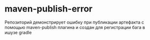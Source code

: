 # maven-publish-error

Репозиторий демонстрирует ошибку при публикации артефакта с помощью maven-publish плагина и создан для регистрации бага в ишузе gradle
